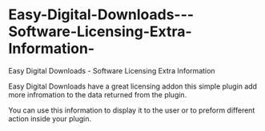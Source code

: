 Easy-Digital-Downloads---Software-Licensing-Extra-Information-
==============================================================

Easy Digital Downloads - Software Licensing Extra Information 

Easy Digital Downloads have a great licensing addon this simple plugin add more infromation to the data returned from the plugin. 

You can use this information to display it to the user or to preform different action inside your plugin. 

